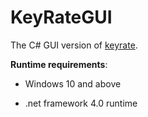 # KeyRateGUI

The C# GUI version of [keyrate](https://github.com/EricTetz/keyrate). 

**Runtime requirements**: 

- Windows 10 and above

- .net framework 4.0 runtime
